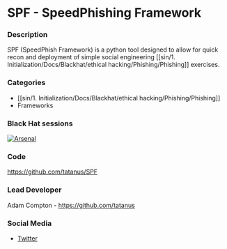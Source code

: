 # SPF - SpeedPhishing Framework 

### Description
SPF (SpeedPhish Framework) is a python tool designed to allow for quick recon and deployment of simple social engineering [[sin/1. Initialization/Docs/Blackhat/ethical hacking/Phishing/Phishing]] exercises.

### Categories
* [[sin/1. Initialization/Docs/Blackhat/ethical hacking/Phishing/Phishing]]
* Frameworks

### Black Hat sessions
[![Arsenal](https://rawgit.com/toolswatch/badges/master/arsenal/usa/2015.svg)](https://www.toolswatch.org/2015/06/black-hat-arsenal-usa-2015-speakers-lineup/)

### Code 
https://github.com/tatanus/SPF

### Lead Developer
Adam Compton - https://github.com/tatanus

### Social Media 
* [Twitter](https://twitter.com/tatanus)
